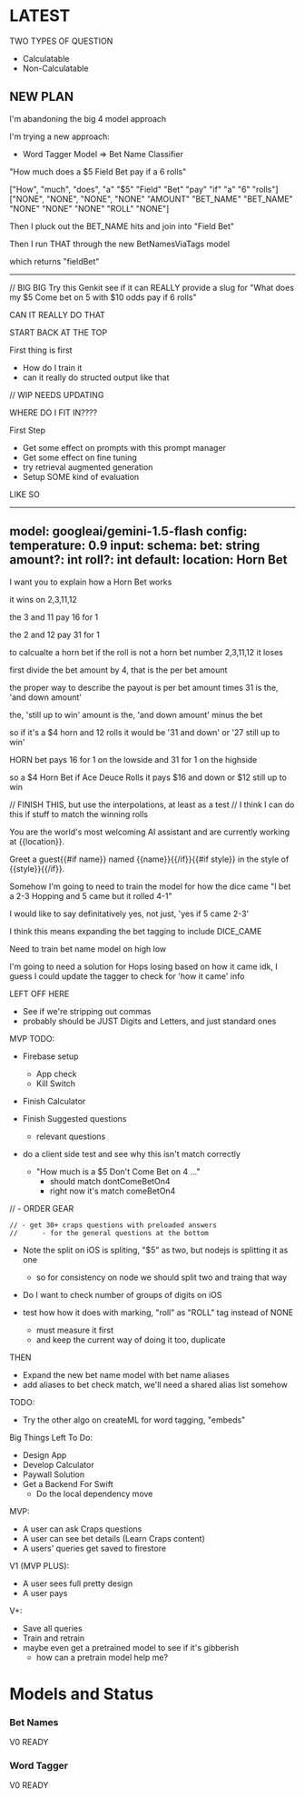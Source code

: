 # LATEST

TWO TYPES OF QUESTION
- Calculatable
- Non-Calculatable

## NEW PLAN

I'm abandoning the big 4 model approach

I'm trying a new approach:

- Word Tagger Model => Bet Name Classifier

"How much does a $5 Field Bet pay if a 6 rolls"

["How", "much", "does", "a" "$5" "Field" "Bet" "pay" "if" "a" "6" "rolls"]
["NONE", "NONE", "NONE", "NONE" "AMOUNT" "BET_NAME" "BET_NAME" "NONE" "NONE" "NONE" "ROLL" "NONE"]

Then I pluck out the BET_NAME hits and join into
"Field Bet"

Then I run THAT through the new BetNamesViaTags model

which returns "fieldBet"

----






// BIG BIG
Try this Genkit
see if it can REALLY provide a slug for
"What does my $5 Come bet on 5 with $10 odds pay if 6 rolls"

CAN IT REALLY DO THAT


START BACK AT THE TOP

First thing is first
- How do I train it
- can it really do structed output like that



















// WIP NEEDS UPDATING

































WHERE DO I FIT IN????


First Step
- Get some effect on prompts with this prompt manager
- Get some effect on fine tuning
- try retrieval augmented generation
- Setup SOME kind of evaluation


LIKE SO

---
model: googleai/gemini-1.5-flash
config:
  temperature: 0.9
input:
  schema:
    bet: string
    amount?: int
    roll?: int
  default:
    location: Horn Bet
---

I want you to explain how a Horn Bet works

it wins on 2,3,11,12

the 3 and 11 pay 16 for 1

the 2 and 12 pay 31 for 1

to calcualte a horn bet if the roll is not a horn bet number 2,3,11,12 it loses

first divide the bet amount by 4, that is the per bet amount

the proper way to describe the payout is per bet amount times 31 is the, 'and down amount'

the, 'still up to win' amount is the, 'and down amount' minus the bet

so if it's a $4 horn and 12 rolls it would be '31 and down' or '27 still up to win'


HORN bet pays 16 for 1 on the lowside and 31 for 1 on the highside

so a $4 Horn Bet if Ace Deuce Rolls it pays $16 and down or $12 still up to win

// FINISH THIS, but use the interpolations, at least as a test
// I think I can do this if stuff to match the winning rolls

You are the world's most welcoming AI assistant and are currently working at {{location}}.

Greet a guest{{#if name}} named {{name}}{{/if}}{{#if style}} in the style of {{style}}{{/if}}.


























 Somehow I'm going to need to train the model for how the dice came
 "I bet a 2-3 Hopping and 5 came but it rolled 4-1"

 I would like to say definitatively yes, not just, 'yes if 5 came 2-3'
 
 I think this means expanding the bet tagging to include DICE_CAME











Need to train bet name model on high low




I'm going to need a solution for Hops losing based on how it came
idk, I guess I could update the tagger to check for 'how it came' info









LEFT OFF HERE

- See if we're stripping out commas
- probably should be JUST Digits and Letters, and just standard ones






MVP TODO:
- Firebase setup
    - App check
    - Kill Switch
- Finish Calculator
- Finish Suggested questions
    - relevant questions






- do a client side test and see why this isn't match correctly
    - "How much is a $5 Don't Come Bet on 4 ..."
        - should match dontComeBetOn4
        - right now it's match comeBetOn4

// - ORDER GEAR

    // - get 30+ craps questions with preloaded answers
    //      - for the general questions at the bottom










- Note the split on iOS is spliting, "$5" as two, but nodejs is splitting it as one
    - so for consistency on node we should split two and traing that way

- Do I want to check number of groups of digits on iOS

- test how how it does with marking, "roll" as "ROLL" tag instead of NONE
    - must measure it first
    - and keep the current way of doing it too, duplicate

THEN

- Expand the new bet name model with bet name aliases
- add aliases to bet check match, we'll need a shared alias list somehow

TODO:
- Try the other algo on createML for word tagging, "embeds"

Big Things Left To Do:
- Design App
- Develop Calculator
- Paywall Solution
- Get a Backend For Swift
    - Do the local dependency move

MVP:
- A user can ask Craps questions
- A user can see bet details (Learn Craps content)
- A users' queries get saved to firestore

V1 (MVP PLUS):
- A user sees full pretty design
- A user pays

V+:
- Save all queries
- Train and retrain
- maybe even get a pretrained model to see if it's gibberish
    - how can a pretrain model help me?

# Models and Status

### Bet Names
V0 READY

### Word Tagger
V0 READY
